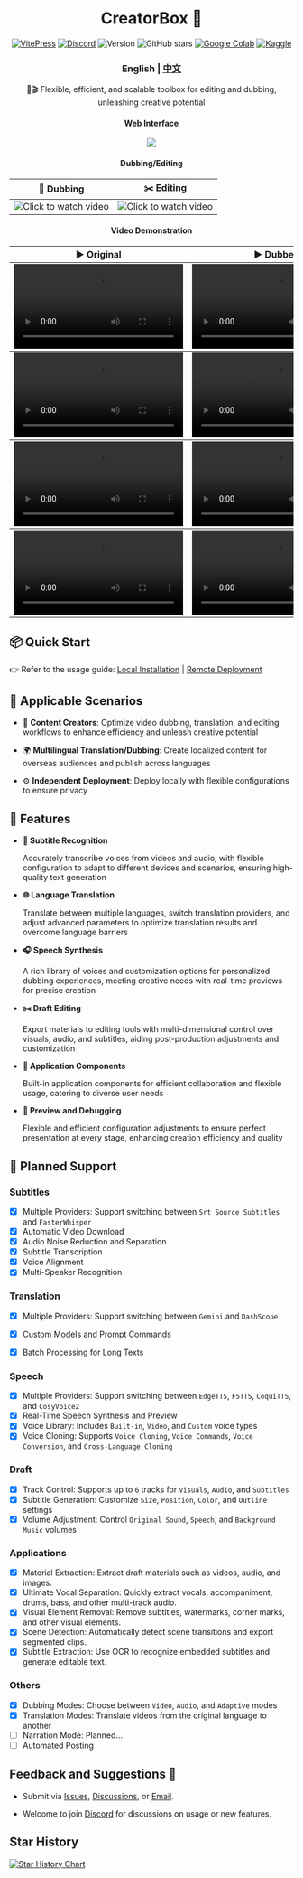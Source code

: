 <div align="center">
<h1 align="center">CreatorBox 💸</h1>

<!-- <p align="center">
  <a href="https://github.com/xiesx123/CreatorBox/stargazers">
    <img src="https://img.shields.io/badge/Stars-%E2%9D%A4-red?style=for-the-badge" alt="Stargazers">
  </a>
</p> -->
[![VitePress](https://img.shields.io/badge/Vitepress-Doc-3E63DD?logo=markdown)](https://xiesx123.github.io/CreatorBox)
[![Discord](https://img.shields.io/badge/Discord-Online-44CC11?logo=discord&logoColor=white)](https://discord.gg/ZSeETM6bsS)
![Version](https://img.shields.io/github/tag/xiesx123/CreatorBox.svg?style=flat&label=Release)
![GitHub stars](https://img.shields.io/github/stars/xiesx123/CreatorBox)
[![Google Colab](https://img.shields.io/badge/Google_Colab-Launch-yellow?logo=googlecolab&)](https://colab.research.google.com/drive/1VFN9991PEg2mRWWwdKhAdAmQyut7Wfu5?usp=sharing)
[![Kaggle](https://img.shields.io/badge/Kaggle-Launch-blue?logo=kaggle)](https://www.kaggle.com/code/xiesx123/creatorbox)

<h3>English | <a href="README_ZH.md">中文</a></h3>

🚀🎬 Flexible, efficient, and scalable toolbox for editing and dubbing, unleashing creative potential

<h4>Web Interface</h4>

![](/docs/images/main.png)

<h4>Dubbing/Editing</h4>

<table>
  <thead>
    <tr>
      <th align="center"><g-emoji class="g-emoji" alias="arrow_forward">🔧</g-emoji> Dubbing</th>
      <th align="center"><g-emoji class="g-emoji" alias="arrow_forward">✂️</g-emoji> Editing</th>
    </tr>
  </thead>
  <tbody>
    <tr>
      <td align="center">
        <img src="docs/images/debug.jpg" alt="Click to watch video">
      </td>
      <td align="center">
        <img src="docs/images/jianying.jpg" alt="Click to watch video">
      </td>
    </tr>
  </tbody>
</table>

<h4>Video Demonstration</h4>

<table>
  <thead>
    <tr>
      <th align="center"><g-emoji class="g-emoji" alias="arrow_forward">▶️ Original</th>
      <th align="center"><g-emoji class="g-emoji" alias="arrow_forward">▶️ Dubbed</th>
    </tr>
  </thead>
  <!-- A Chinese Odyssey -->
  <tbody>
    <tr>
      <td align="center"><video
          src="https://github.com/user-attachments/assets/b6e30353-5b08-4c12-8407-8d759233d193"></video></td>
      <td align="center"><video
          src="https://github.com/user-attachments/assets/f57363c5-3110-4b1b-be3f-769c0e65fe9a"></video></td>
    </tr>
  </tbody>
   <!-- Job Interview -->
   <tbody>
    <tr>
      <td align="center"><video
          src="https://github.com/user-attachments/assets/327b819c-c811-4265-960b-83117e0da670"></video></td>
      <td align="center"><video
          src="https://github.com/user-attachments/assets/ed6449df-dd04-45f0-9ab1-ce4a2a5b600c"></video></td>
    </tr>
  </tbody>
  <!-- Black Myth-->
   <tbody>
    <tr>
      <td align="center"><video
          src="https://github.com/user-attachments/assets/c68c376e-54ef-4a6b-a195-fbe926c0de37"></video></td>
      <td align="center"><video
          src="https://github.com/user-attachments/assets/e9424df6-0986-4118-af82-b5f140398471"></video></td>
    </tr>
  </tbody>
  <!-- Product Introduction-->
   <tbody>
    <tr>
      <td align="center"><video
          src="https://github.com/user-attachments/assets/a1c9ea12-a3a0-4d0d-9d68-43659e6cc180"></video></td>
      <td align="center"><video
          src="https://github.com/user-attachments/assets/6babdb77-90db-4ea7-b6eb-9614438fa0f1"></video></td>
    </tr>
  </tbody>

</table>


</div>

## 📦 Quick Start

👉 Refer to the usage guide: [Local Installation](https://xiesx123.github.io/CreatorBox/deploy-local) | [Remote Deployment](https://xiesx123.github.io/CreatorBox/deploy-colab)


## 🎨 Applicable Scenarios

- 🎥 **Content Creators**: Optimize video dubbing, translation, and editing workflows to enhance efficiency and unleash creative potential

- 🌍 **Multilingual Translation/Dubbing**: Create localized content for overseas audiences and publish across languages

- ⚙️ **Independent Deployment**: Deploy locally with flexible configurations to ensure privacy

## 🎯 Features

- **🎤 Subtitle Recognition**

  Accurately transcribe voices from videos and audio, with flexible configuration to adapt to different devices and scenarios, ensuring high-quality text generation

- **🌐 Language Translation**

  Translate between multiple languages, switch translation providers, and adjust advanced parameters to optimize translation results and overcome language barriers

- **🎧 Speech Synthesis**

  A rich library of voices and customization options for personalized dubbing experiences, meeting creative needs with real-time previews for precise creation

- **✂️ Draft Editing**

  Export materials to editing tools with multi-dimensional control over visuals, audio, and subtitles, aiding post-production adjustments and customization

- **🧩 Application Components**

  Built-in application components for efficient collaboration and flexible usage, catering to diverse user needs

- **🔧 Preview and Debugging**

  Flexible and efficient configuration adjustments to ensure perfect presentation at every stage, enhancing creation efficiency and quality

## 📅 Planned Support

### Subtitles
- [x] Multiple Providers: Support switching between `Srt Source Subtitles` and `FasterWhisper`
- [x] Automatic Video Download
- [x] Audio Noise Reduction and Separation
- [x] Subtitle Transcription
- [x] Voice Alignment
- [x] Multi-Speaker Recognition

### Translation

- [x] Multiple Providers: Support switching between `Gemini` and `DashScope`
- [x] Custom Models and Prompt Commands
- [x] Batch Processing for Long Texts


### Speech

- [x] Multiple Providers: Support switching between `EdgeTTS`, `F5TTS`, `CoquiTTS`, and `CosyVoice2`
- [x] Real-Time Speech Synthesis and Preview
- [x] Voice Library: Includes `Built-in`, `Video`, and `Custom` voice types
- [x] Voice Cloning: Supports `Voice Cloning`, `Voice Commands`, `Voice Conversion`, and `Cross-Language Cloning`

### Draft

- [x] Track Control: Supports up to `6` tracks for `Visuals`, `Audio`, and `Subtitles`
- [x] Subtitle Generation: Customize `Size`, `Position`, `Color`, and `Outline` settings
- [x] Volume Adjustment: Control `Original Sound`, `Speech`, and `Background Music` volumes

### Applications

- [x] Material Extraction: Extract draft materials such as videos, audio, and images.
- [x] Ultimate Vocal Separation: Quickly extract vocals, accompaniment, drums, bass, and other multi-track audio.
- [x] Visual Element Removal: Remove subtitles, watermarks, corner marks, and other visual elements.
- [x] Scene Detection: Automatically detect scene transitions and export segmented clips.
- [x] Subtitle Extraction: Use OCR to recognize embedded subtitles and generate editable text.

### Others
- [x] Dubbing Modes: Choose between `Video`, `Audio`, and `Adaptive` modes
- [x] Translation Modes: Translate videos from the original language to another
- [ ] Narration Mode: Planned...
- [ ] Automated Posting

## Feedback and Suggestions 📢

- Submit via [Issues](https://github.com/xiesx123/CreatorBox/issues), [Discussions](https://github.com/xiesx123/CreatorBox/discussions), or [Email](mailto:xiesx123@gmail.com?subject=CreatoxBox%20Discussions&body=Hello,%20I%20would%20like%20to%20inquire%20about%20your%20project.%20Could%20you%20provide%20more%20details?).

- Welcome to join [Discord](https://discord.gg/ZSeETM6bsS) for discussions on usage or new features.

## Star History

[![Star History Chart](https://api.star-history.com/svg?repos=xiesx123/CreatorBox&type=Date)](https://star-history.com/#xiesx123/CreatorBox&Date)

